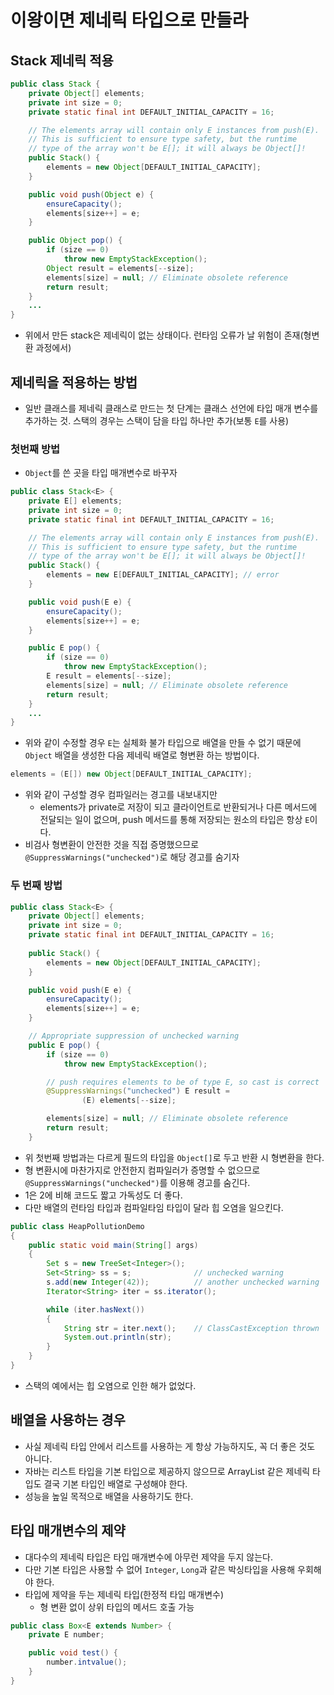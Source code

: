 # 이왕이면 제네릭 타입으로 만들라

## Stack 제네릭 적용

```java
public class Stack {
    private Object[] elements;
    private int size = 0;
    private static final int DEFAULT_INITIAL_CAPACITY = 16;

    // The elements array will contain only E instances from push(E).
    // This is sufficient to ensure type safety, but the runtime
    // type of the array won't be E[]; it will always be Object[]!
    public Stack() {
        elements = new Object[DEFAULT_INITIAL_CAPACITY];
    }

    public void push(Object e) {
        ensureCapacity();
        elements[size++] = e;
    }

    public Object pop() {
        if (size == 0)
            throw new EmptyStackException();
        Object result = elements[--size];
        elements[size] = null; // Eliminate obsolete reference
        return result;
    }
    ...
}
```

- 위에서 만든 stack은 제네릭이 없는 상태이다. 런타임 오류가 날 위험이 존재(형변환 과정에서)

## 제네릭을 적용하는 방법

- 일반 클래스를 제네릭 클래스로 만드는 첫 단계는 클래스 선언에 타입 매개 변수를 추가하는 것. 스택의 경우는 스택이 담을 타입 하나만 추가(보통 `E`를 사용)

### 첫번째 방법

- `Object`를 쓴 곳을 타입 매개변수로 바꾸자

```java
public class Stack<E> {
    private E[] elements;
    private int size = 0;
    private static final int DEFAULT_INITIAL_CAPACITY = 16;

    // The elements array will contain only E instances from push(E).
    // This is sufficient to ensure type safety, but the runtime
    // type of the array won't be E[]; it will always be Object[]!
    public Stack() {
        elements = new E[DEFAULT_INITIAL_CAPACITY]; // error
    }

    public void push(E e) {
        ensureCapacity();
        elements[size++] = e;
    }

    public E pop() {
        if (size == 0)
            throw new EmptyStackException();
        E result = elements[--size];
        elements[size] = null; // Eliminate obsolete reference
        return result;
    }
    ...
}
```

- 위와 같이 수정할 경우 `E`는 실체화 불가 타입으로 배열을 만들 수 없기 때문에 `Object` 배열을 생성한 다음 제네릭 배열로 형변환 하는 방법이다.

```java
elements = (E[]) new Object[DEFAULT_INITIAL_CAPACITY];
```

- 위와 같이 구성할 경우 컴파일러는 경고를 내보내지만
    - elements가 private로 저장이 되고 클라이언트로 반환되거나 다른 메서드에 전달되는 일이 없으며, push 메서드를 통해 저장되는 원소의 타입은 항상 `E`이다.
- 비검사 형변환이 안전한 것을 직접 증명했으므로 `@SuppressWarnings("unchecked")`로 해당 경고를 숨기자

### 두 번째 방법

```java
public class Stack<E> {
    private Object[] elements;
    private int size = 0;
    private static final int DEFAULT_INITIAL_CAPACITY = 16;
    
    public Stack() {
        elements = new Object[DEFAULT_INITIAL_CAPACITY];
    }

    public void push(E e) {
        ensureCapacity();
        elements[size++] = e;
    }

    // Appropriate suppression of unchecked warning
    public E pop() {
        if (size == 0)
            throw new EmptyStackException();

        // push requires elements to be of type E, so cast is correct
        @SuppressWarnings("unchecked") E result =
                (E) elements[--size];

        elements[size] = null; // Eliminate obsolete reference
        return result;
    }
```

- 위 첫번째 방법과는 다르게 필드의 타입을 `Object[]`로 두고 반환 시 형변환을 한다.
- 형 변환시에 마찬가지로 안전한지 컴파일러가 증명할 수 없으므로 `@SuppressWarnings("unchecked")`를 이용해 경고를 숨긴다.
- 1은 2에 비해 코드도 짧고 가독성도 더 좋다.
- 다만 배열의 런타임 타입과 컴파일타임 타입이 달라 힙 오염을 일으킨다.

```java
public class HeapPollutionDemo
{
    public static void main(String[] args)
    {
        Set s = new TreeSet<Integer>();
        Set<String> ss = s;              // unchecked warning
        s.add(new Integer(42));          // another unchecked warning
        Iterator<String> iter = ss.iterator();

        while (iter.hasNext())
        {
            String str = iter.next();    // ClassCastException thrown
            System.out.println(str);
        }
    }
}
```

- 스택의 예에서는 힙 오염으로 인한 해가 없었다.

## 배열을 사용하는 경우

- 사실 제네릭 타입 안에서 리스트를 사용하는 게 항상 가능하지도, 꼭 더 좋은 것도 아니다.
- 자바는 리스트 타입을 기본 타입으로 제공하지 않으므로 ArrayList 같은 제네릭 타입도 결국 기본 타입인 배열로 구성해야 한다.
- 성능을 높일 목적으로 배열을 사용하기도 한다.

## 타입 매개변수의 제약

- 대다수의 제네릭 타입은 타입 매개변수에 아무런 제약을 두지 않는다.
- 다만 기본 타입은 사용할 수 없어 `Integer`, `Long`과 같은 박싱타입을 사용해 우회해야 한다.
- 타입에 제약을 두는 제네릭 타입(한정적 타입 매개변수)
    - 형 변환 없이 상위 타입의 메서드 호출 가능

```java
public class Box<E extends Number> {
    private E number;

    public void test() {
        number.intvalue();
    }
}
```